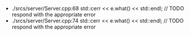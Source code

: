
- ./srcs/server/Server.cpp:68 			std::cerr << e.what() << std::endl; // TODO respond with the appropriate error
- ./srcs/server/Server.cpp:74 			std::cerr << e.what() << std::endl; // TODO respond with the appropriate error
